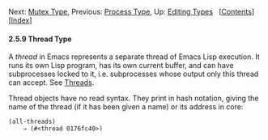 <!-- This is the GNU Emacs Lisp Reference Manual
corresponding to Emacs version 27.2.

Copyright (C) 1990-1996, 1998-2021 Free Software Foundation,
Inc.

Permission is granted to copy, distribute and/or modify this document
under the terms of the GNU Free Documentation License, Version 1.3 or
any later version published by the Free Software Foundation; with the
Invariant Sections being "GNU General Public License," with the
Front-Cover Texts being "A GNU Manual," and with the Back-Cover
Texts as in (a) below.  A copy of the license is included in the
section entitled "GNU Free Documentation License."

(a) The FSF's Back-Cover Text is: "You have the freedom to copy and
modify this GNU manual.  Buying copies from the FSF supports it in
developing GNU and promoting software freedom." -->

<!-- Created by GNU Texinfo 6.7, http://www.gnu.org/software/texinfo/ -->

Next: [Mutex Type](Mutex-Type.html), Previous: [Process Type](Process-Type.html), Up: [Editing Types](Editing-Types.html)   \[[Contents](index.html#SEC_Contents "Table of contents")]\[[Index](Index.html "Index")]

#### 2.5.9 Thread Type

A *thread* in Emacs represents a separate thread of Emacs Lisp execution. It runs its own Lisp program, has its own current buffer, and can have subprocesses locked to it, i.e. subprocesses whose output only this thread can accept. See [Threads](Threads.html).

Thread objects have no read syntax. They print in hash notation, giving the name of the thread (if it has been given a name) or its address in core:

    (all-threads)
        ⇒ (#<thread 0176fc40>)
